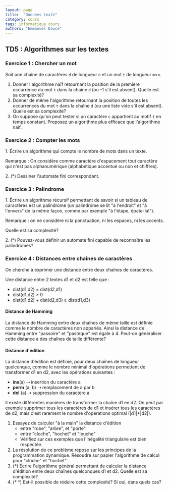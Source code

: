 ```yaml
---
layout: page
title:  "Données texte"
category: cours
tags: informatique cours 
authors: "Emmanuel Daucé"
---
```


## TD5 : Algorithmes sur les textes


### Exercice 1 : Chercher un mot

Soit une chaîne de caractères `d` de longueur `n` et un mot `t` de
longueur `m`\<`n`.

1.  Donner l\'algorithme naïf retournant la position de la première
    occurrence du mot `t` dans la chaîne `d` (ou -1 s\'il est absent).
    Quelle est sa complexité?
2.  Donner de même l\'algorithme retournant la position de toutes les
    occurrences du mot `t` dans la chaîne `d` (ou une liste vide s\'il
    est absent). Quelle est sa complexité?
3.  On suppose qu\'on peut tester si un caractère `c` appartient
    au motif `t` en temps constant. Proposez un algorithme plus efficace
    que l\'algorithme naïf.

### Exercice 2 : Compter les mots

1\. Écrire un algorithme qui compte le nombre de mots dans un texte.

Remarque : On considère comme caractère d\'espacement tout caractère qui
n\'est pas alphanumérique (alphabétique accentué ou non et chiffres).

2\. (\*) Dessiner l\'automate fini correspondant.

### Exercice 3 : Palindrome

1\. Écrire un algorithme récursif permettant de savoir si un tableau de
caractères est un palindrome (un palindrome se lit \"à l\'endroit\" et
\"à l\'envers\" de la même façon, comme par exemple \"à l\'étape,
épate-la!\").

Remarque : on ne considère ni la ponctuation, ni les espaces, ni les
accents.

Quelle est sa complexité?

2\. (\*) Pouvez-vous définir un automate fini capable de reconnaître les
palindromes?

### Exercice 4 : Distances entre chaînes de caractères

On cherche à exprimer une distance entre deux chaînes de caractères.

Une distance entre 2 textes d1 et d2 est telle que :

-   dist(d1,d2) = dist(d2,d1)
-   dist(d1,d2) ≥ 0
-   dist(d1,d2) + dist(d2,d3) ≥ dist(d1,d3)


#### Distance de Hamming

La distance de Hamming entre deux chaînes de même taille est définie
comme le nombre de caractères non appariés. Ainsi la distance de Hamming
entre \"passoire\" et \"pastèque\" est égale à 4. Peut-on généraliser
cette distance à des chaînes de taille différente?

#### Distance d\'édition

La distance d'édition est définie, pour deux chaînes de longueur
quelconque, comme le nombre minimal d'opérations permettent de
transformer d1 en d2, avec les opérations suivantes :

-   **ins**(a) ⇢ insertion du caractère a
-   **perm** (a, b) ⇢ remplacement de a par b
-   **del** (a) ⇢ suppression du caractère a

Il existe différentes manières de transformer la chaîne d1 en d2. On
peut par exemple supprimer tous les caractères de d1 et insérer tous les
caractères de d2, mais c\'est rarement le nombre d\'opérations optimal
(\|d1\|+\|d2\|).

1.  Essayez de calculer \"à la main\" la distance d\'édition
    -   entre \"robe\", \"arbre\", et \"porte\".
    -   entre \"cloche\", \"hochet\" et \"louche\"
    -   Vérifiez sur ces exemples que l\'inégalité triangulaire est bien
        respectée.
2.  La résolution de ce problème repose sur les principes de la
    programmation dynamique. Résoudre sur papier l\'algorithme de calcul
    pour \"cloche\" et \"hochet\"
3.  (\*) Écrire l\'algorithme général permettant de calculer la distance
    d\'édition entre deux chaînes quelconques d1 et d2. Quelle est sa
    complexité?
4.  (\* \*) Est-il possible de réduire cette complexité? Si oui, dans
    quels cas?
